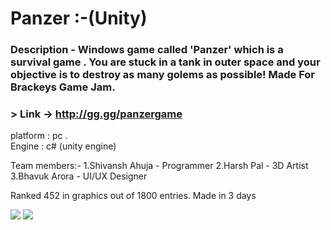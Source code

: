 

# Panzer :-(Unity)

### Description - Windows game called 'Panzer' which is a survival game . You are stuck in a tank in outer space and your objective is to destroy as many golems as possible!  Made For Brackeys Game Jam. 

### > Link -> http://gg.gg/panzergame  


platform : pc .  
Engine : c# (unity engine)

Team members:-
	1.Shivansh Ahuja - Programmer
	2.Harsh Pal - 3D Artist
	3.Bhavuk Arora - UI/UX Designer
  
Ranked 452 in graphics out of 1800 entries. Made in 3 days

<img src="https://i.imgur.com/pqWvYLP.png"/>  <img src="https://i.imgur.com/OtiqX1t.png"/>
<img src=""/>



